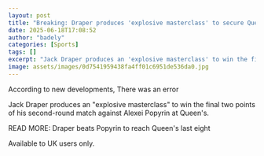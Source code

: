 ```yaml
---
layout: post
title: "Breaking: Draper produces 'explosive masterclass' to secure Queen's win"
date: 2025-06-18T17:08:52
author: "badely"
categories: [Sports]
tags: []
excerpt: "Jack Draper produces an 'explosive masterclass' to win the final two points of his second-round match against Alexei Popyrin at Queen's."
image: assets/images/0d7541959438fa4ff01c6951de536da0.jpg
---
```


According to new developments, There was an error

Jack Draper produces an "explosive masterclass" to win the final two points of his second-round match against Alexei Popyrin at Queen's.

READ MORE: Draper beats Popyrin to reach Queen's last eight

Available to UK users only.

